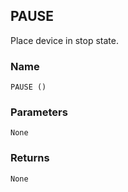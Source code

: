 ## PAUSE

Place device in stop state.


### Name

`PAUSE ()`


### Parameters

`None`


### Returns

`None`	
